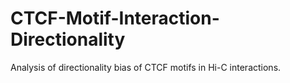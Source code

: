 # CTCF-Motif-Interaction-Directionality
Analysis of directionality bias of CTCF motifs in Hi-C interactions.
